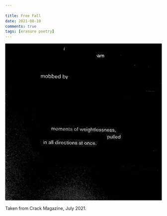 ```yaml
---

title: Free Fall
date: 2021-08-10
comments: true
tags: [erasure poetry]
---
```

<img src="/assets/images/articles/2021/freefall.jpeg" alt="erasure poem: I am mobbed by/moments of weightlessness/ pulled in all directions at once" title="Same weird background as the last one, works a bit better here" class="responsive"><br>

Taken from Crack Magazine, July 2021.

